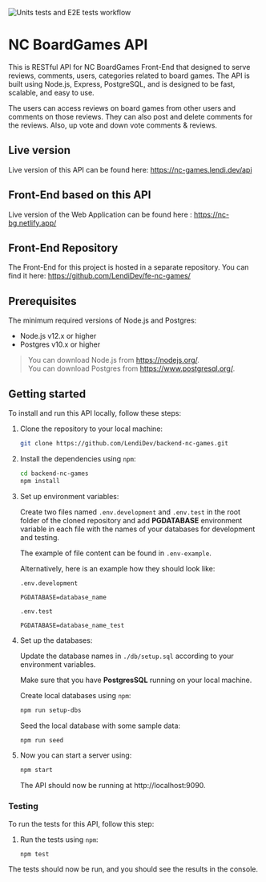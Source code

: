 ![Units tests and E2E tests workflow](https://github.com/LendiDev/backend-nc-games/actions/workflows/run-tests.yml/badge.svg)

# NC BoardGames API

This is RESTful API for NC BoardGames Front-End that designed to serve reviews, comments, users, categories related to board games. The API is built using Node.js, Express, PostgreSQL, and is designed to be fast, scalable, and easy to use.

The users can access reviews on board games from other users and comments on those reviews. They can also post and delete comments for the reviews. Also, up vote and down vote comments & reviews.

## Live version

Live version of this API can be found here: https://nc-games.lendi.dev/api

## Front-End based on this API
Live version of the Web Application can be found here : https://nc-bg.netlify.app/

## Front-End Repository 
The Front-End for this project is hosted in a separate repository. You can find it here: https://github.com/LendiDev/fe-nc-games/

## Prerequisites

The minimum required versions of Node.js and Postgres:

* Node.js v12.x or higher
* Postgres v10.x or higher

> You can download Node.js from https://nodejs.org/.  
> You can download Postgres from https://www.postgresql.org/.

## Getting started

To install and run this API locally, follow these steps:

1. Clone the repository to your local machine:

    ```sh
    git clone https://github.com/LendiDev/backend-nc-games.git
    ```

2. Install the dependencies using `npm`:

    ```sh
    cd backend-nc-games
    npm install
    ```

3. Set up environment variables:

   Create two files named `.env.development` and ```.env.test``` in the root folder of the cloned repository and add **PGDATABASE** environment variable in each file with the names of your databases for development and testing. 

   The example of file content can be found in ```.env-example```. 

   Alternatively,  here is an example how they should look like:

    `.env.development`
    ```
    PGDATABASE=database_name
    ```

    `.env.test`
    ```
    PGDATABASE=database_name_test
    ```

4. Set up the databases:

   Update the database names in `./db/setup.sql` according to your environment variables.

   Make sure that you have **PostgresSQL** running on your local machine.

   Create local databases using `npm`:

    ```sh
    npm run setup-dbs
    ```

    Seed the local database with some sample data:

    ```sh
    npm run seed
    ```

5. Now you can start a server using:

    ```sh
    npm start
    ```

   The API should now be running at http://localhost:9090.
    


### Testing

To run the tests for this API, follow this step:


1. Run the tests using `npm`:

    ```sh
    npm test
    ```

The tests should now be run, and you should see the results in the console.
